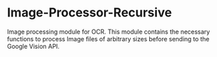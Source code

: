 # Image-Processor-Recursive
Image processing module for OCR. This module contains the necessary functions to process Image files of
arbitrary sizes before sending to the Google Vision API.
